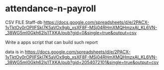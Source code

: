 # attendance-n-payroll

CSV FILE Staff-db
https://docs.google.com/spreadsheets/d/e/2PACX-1vTktOv0rOPllFSkl7K5aVOx9gb_xsXF8F-MSj04RHmXMQHmzxAI_KL6VN-_38WG5mI0Gkh62ls1TXKA/pub?gid=0&single=true&output=csv

Write a apps script that can build such report

data is in
https://docs.google.com/spreadsheets/d/e/2PACX-1vTktOv0rOPllFSkl7K5aVOx9gb_xsXF8F-MSj04RHmXMQHmzxAI_KL6VN-_38WG5mI0Gkh62ls1TXKA/pub?gid=2054072101&single=true&output=csv
